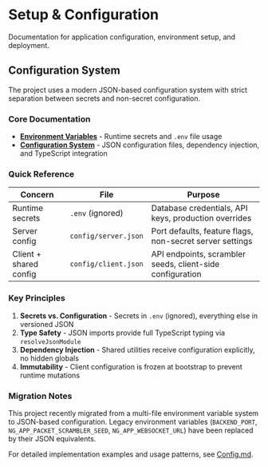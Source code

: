 # Setup & Configuration

Documentation for application configuration, environment setup, and deployment.

## Configuration System

The project uses a modern JSON-based configuration system with strict separation between secrets and non-secret configuration.

### Core Documentation

- **[Environment Variables](Environment.md)** - Runtime secrets and `.env` file usage
- **[Configuration System](Config.md)** - JSON configuration files, dependency injection, and TypeScript integration

### Quick Reference

| Concern | File | Purpose |
|---------|------|---------|
| Runtime secrets | `.env` (ignored) | Database credentials, API keys, production overrides |
| Server config | `config/server.json` | Port defaults, feature flags, non-secret server settings |
| Client + shared config | `config/client.json` | API endpoints, scrambler seeds, client-side configuration |

### Key Principles

1. **Secrets vs. Configuration** - Secrets in `.env` (ignored), everything else in versioned JSON
2. **Type Safety** - JSON imports provide full TypeScript typing via `resolveJsonModule`
3. **Dependency Injection** - Shared utilities receive configuration explicitly, no hidden globals
4. **Immutability** - Client configuration is frozen at bootstrap to prevent runtime mutations

### Migration Notes

This project recently migrated from a multi-file environment variable system to JSON-based configuration. Legacy environment variables (`BACKEND_PORT`, `NG_APP_PACKET_SCRAMBLER_SEED`, `NG_APP_WEBSOCKET_URL`) have been replaced by their JSON equivalents.

For detailed implementation examples and usage patterns, see [Config.md](Config.md).